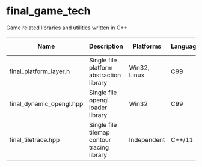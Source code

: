 # final_game_tech
Game related libraries and utilities written in C++

| Name                     | Description                                 | Platforms    | Language | Latest Version |
|--------------------------|---------------------------------------------|--------------|----------|----------------|
| final_platform_layer.h   | Single file platform abstraction library    | Win32, Linux | C99      | 0.7.7.0 beta   |
| final_dynamic_opengl.hpp | Single file opengl loader library           | Win32        | C99      | 0.3.0.0 beta   |
| final_tiletrace.hpp      | Single file tilemap contour tracing library | Independent  | C++/11   | 1.02           |
